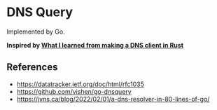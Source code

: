 # DNS Query

Implemented by Go.

**Inspired by [What I learned from making a DNS client in Rust](https://blog.adamchalmers.com/making-a-dns-client/)**

## References

- https://datatracker.ietf.org/doc/html/rfc1035
- https://github.com/vishen/go-dnsquery
- https://jvns.ca/blog/2022/02/01/a-dns-resolver-in-80-lines-of-go/